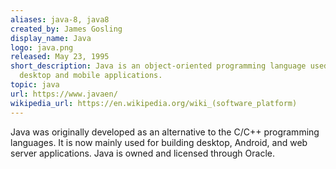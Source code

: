 ```yaml
---
aliases: java-8, java8
created_by: James Gosling
display_name: Java
logo: java.png
released: May 23, 1995
short_description: Java is an object-oriented programming language used mainly for
  desktop and mobile applications.
topic: java
url: https://www.javaen/
wikipedia_url: https://en.wikipedia.org/wiki_(software_platform)
---
```

Java was originally developed as an alternative to the C/C++ programming languages. It is now mainly used for building desktop, Android, and web server applications. Java is owned and licensed through Oracle.
